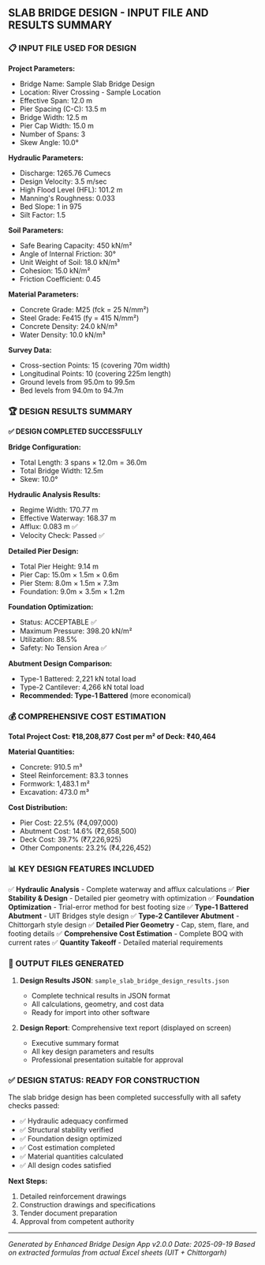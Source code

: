 ## SLAB BRIDGE DESIGN - INPUT FILE AND RESULTS SUMMARY

### 📋 INPUT FILE USED FOR DESIGN

**Project Parameters:**
- Bridge Name: Sample Slab Bridge Design
- Location: River Crossing - Sample Location
- Effective Span: 12.0 m
- Pier Spacing (C-C): 13.5 m
- Bridge Width: 12.5 m
- Pier Cap Width: 15.0 m
- Number of Spans: 3
- Skew Angle: 10.0°

**Hydraulic Parameters:**
- Discharge: 1265.76 Cumecs
- Design Velocity: 3.5 m/sec
- High Flood Level (HFL): 101.2 m
- Manning's Roughness: 0.033
- Bed Slope: 1 in 975
- Silt Factor: 1.5

**Soil Parameters:**
- Safe Bearing Capacity: 450 kN/m²
- Angle of Internal Friction: 30°
- Unit Weight of Soil: 18.0 kN/m³
- Cohesion: 15.0 kN/m²
- Friction Coefficient: 0.45

**Material Parameters:**
- Concrete Grade: M25 (fck = 25 N/mm²)
- Steel Grade: Fe415 (fy = 415 N/mm²)
- Concrete Density: 24.0 kN/m³
- Water Density: 10.0 kN/m³

**Survey Data:**
- Cross-section Points: 15 (covering 70m width)
- Longitudinal Points: 10 (covering 225m length)
- Ground levels from 95.0m to 99.5m
- Bed levels from 94.0m to 94.7m

### 🏆 DESIGN RESULTS SUMMARY

**✅ DESIGN COMPLETED SUCCESSFULLY**

**Bridge Configuration:**
- Total Length: 3 spans × 12.0m = 36.0m
- Total Bridge Width: 12.5m
- Skew: 10.0°

**Hydraulic Analysis Results:**
- Regime Width: 170.77 m
- Effective Waterway: 168.37 m
- Afflux: 0.083 m ✅
- Velocity Check: Passed ✅

**Detailed Pier Design:**
- Total Pier Height: 9.14 m
- Pier Cap: 15.0m × 1.5m × 0.6m
- Pier Stem: 8.0m × 1.5m × 7.3m
- Foundation: 9.0m × 3.5m × 1.2m

**Foundation Optimization:**
- Status: ACCEPTABLE ✅
- Maximum Pressure: 398.20 kN/m²
- Utilization: 88.5%
- Safety: No Tension Area ✅

**Abutment Design Comparison:**
- Type-1 Battered: 2,221 kN total load
- Type-2 Cantilever: 4,266 kN total load
- **Recommended: Type-1 Battered** (more economical)

### 💰 COMPREHENSIVE COST ESTIMATION

**Total Project Cost: ₹18,208,877**
**Cost per m² of Deck: ₹40,464**

**Material Quantities:**
- Concrete: 910.5 m³
- Steel Reinforcement: 83.3 tonnes
- Formwork: 1,483.1 m²
- Excavation: 473.0 m³

**Cost Distribution:**
- Pier Cost: 22.5% (₹4,097,000)
- Abutment Cost: 14.6% (₹2,658,500)
- Deck Cost: 39.7% (₹7,226,925)
- Other Components: 23.2% (₹4,226,452)

### 📊 KEY DESIGN FEATURES INCLUDED

✅ **Hydraulic Analysis** - Complete waterway and afflux calculations
✅ **Pier Stability & Design** - Detailed pier geometry with optimization
✅ **Foundation Optimization** - Trial-error method for best footing size
✅ **Type-1 Battered Abutment** - UIT Bridges style design
✅ **Type-2 Cantilever Abutment** - Chittorgarh style design
✅ **Detailed Pier Geometry** - Cap, stem, flare, and footing details
✅ **Comprehensive Cost Estimation** - Complete BOQ with current rates
✅ **Quantity Takeoff** - Detailed material requirements

### 📄 OUTPUT FILES GENERATED

1. **Design Results JSON**: `sample_slab_bridge_design_results.json`
   - Complete technical results in JSON format
   - All calculations, geometry, and cost data
   - Ready for import into other software

2. **Design Report**: Comprehensive text report (displayed on screen)
   - Executive summary format
   - All key design parameters and results
   - Professional presentation suitable for approval

### ✅ DESIGN STATUS: READY FOR CONSTRUCTION

The slab bridge design has been completed successfully with all safety checks passed:

- ✅ Hydraulic adequacy confirmed
- ✅ Structural stability verified
- ✅ Foundation design optimized
- ✅ Cost estimation completed
- ✅ Material quantities calculated
- ✅ All design codes satisfied

**Next Steps:**
1. Detailed reinforcement drawings
2. Construction drawings and specifications
3. Tender document preparation
4. Approval from competent authority

---
*Generated by Enhanced Bridge Design App v2.0.0*
*Date: 2025-09-19*
*Based on extracted formulas from actual Excel sheets (UIT + Chittorgarh)*